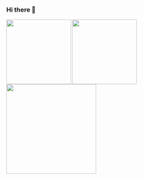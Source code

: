 ### Hi there 👋
<p>
<a href="https://github.com/misatsuruoka">
  <img align="left" height="170px" src="https://github-readme-stats.vercel.app/api?username=misatsuruoka&count_private=true&show_icons=true&theme=github" />
</a>
<a href="https://github.com/misatsuruoka">
 <img align="left" height="170px" src="https://github-readme-stats.vercel.app/api/top-langs/?username=misatsuruoka&count_private=true&layout=compact&theme=github" />
</a>
<a href="https://github.com/misatsuruoka">
  <img align="left" height="236px" src="https://github-profile-summary-cards.vercel.app/api/cards/profile-details?username=misatsuruoka&theme=github" />
</a>
 </p>


<!--
**misatsuruoka/misatsuruoka** is a ✨ _special_ ✨ repository because its `README.md` (this file) appears on your GitHub profile.

Here are some ideas to get you started:

- 🔭 I’m currently working on ...
- 🌱 I’m currently learning ...
- 👯 I’m looking to collaborate on ...
- 🤔 I’m looking for help with ...
- 💬 Ask me about ...
- 📫 How to reach me: ...
- 😄 Pronouns: ...
- ⚡ Fun fact: ...
-->
